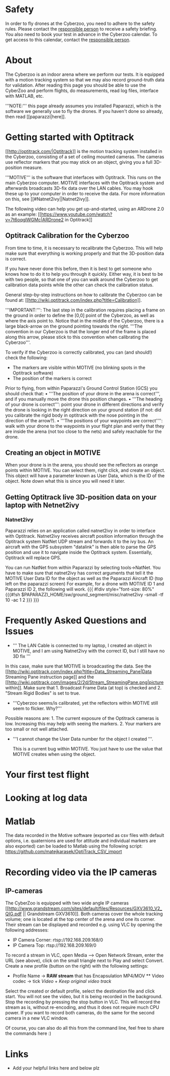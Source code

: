 # Safety

In order to fly drones at the Cyberzoo, you need to adhere to the safety rules.
Please contact the [responsible person](Responsible-Persons) to receive a safety briefing.
You also need to book your test in advance in the Cyberzoo calendar.
To get access to this calendar, contact the [responsible person](Responsible-Persons).

# About

The Cyberzoo is an indoor arena where we perform our tests. It is equipped with a motion tracking system so that we may also record ground-truth data for validation. After reading this page you should be able to use the CyberZoo and perform flights, do measurements, read log files, interface with MATLAB, etc.

'''NOTE:''' this page already assumes you installed Paparazzi, which is the software we generally use to fly the drones. If you haven't done so already, then read [[paparazzi|here]].

# Getting started with Optitrack

[[http://optitrack.com/|Optitrack]] is the motion tracking system installed in the Cyberzoo, consisting of a set of ceiling mounted cameras. The cameras use reflector markers that you may stick on an object, giving you a full 3D-position measure.

'''MOTIVE''' is the software that interfaces with Optitrack. This runs on the main Cyberzoo computer. MOTIVE interfaces with the Optitrack system and afterwards broadcasts 3D-fix data over the LAN cables. You may hook these up to your computer in order to receive the data. For more information on this, see [[#Natnet2ivy||Natnet2ivy]].

The following video can help you get up-and-started, using an ARDrone 2.0 as an example: [[https://www.youtube.com/watch?v=7t6oqgIWGMc|ARDrone2 in Optitrack]]

## Optitrack Calibration for the Cyberzoo
From time to time, it is necessary to recalibrate the Cyberzoo. This will help make sure that everything is working properly and that the 3D-position data is correct.

If you have never done this before, then it is best to get someone who knows how to do it to help you through it quickly. Either way, it is best to be with two people, so that one of you can walk around the Cyberzoo to get calibration data points while the other can check the calibration status.

General step-by-step instructions on how to calibrate the Cyberzoo can be found at: [[http://wiki.optitrack.com/index.php?title=Calibration]].

'''IMPORTANT:''': The last step in the calibration requires placing a frame on the ground in order to define the [0,0] point of the Cyberzoo, as well as where the axis point to. Notice that in the middle of the Cyberzoo, there is a large black-arrow on the ground pointing towards the right. '''The convention in our Cyberzoo is that the longer end of the frame is placed along this arrow, please stick to this convention when calibrating the Cyberzoo'''.

To verify if the Cyberzoo is correctly calibrated, you can (and should!) check the following:
* The markers are visible within MOTIVE (no blinking spots in the Optitrack software)
* The position of the markers is correct

Prior to flying, from within Paparazzi's Ground Control Station (GCS) you should check that:
• '''The position of your drone in the arena is correct''', and if you manually move the drone this position changes.
• '''The heading of your drone is correct''': point your drone in different directions and verify the drone is looking in the right direction on your ground station (if not: did you calibrate the rigid body in optitrack with the nose pointing in the direction of the arrow?).
• '''The positions of your waypoints are correct'''': walk with your drone to the waypoints in your flight plan and verify that they are inside the arena (not too close to the nets) and safely reachable for the drone.

## Creating an object in MOTIVE
When your drone is in the arena, you should see the reflectors as orange points within MOTIVE. You can select them, right click, and create an object. This object will have a parameter known as User Data, which is the ID of the object. Note down what this is since you will need it later.

## Getting Optitrack live 3D-position data on your laptop with Netnet2ivy

### Natnet2ivy
Paparazzi relies on an application called natnet2ivy in order to interface with Optitrack. 
Natnet2ivy receives aircraft position information through the Optitrack system NatNet UDP stream and forwards it to the ivy bus. An aircraft with the GPS subsystem "datalink" is then able to parse the GPS position and use it to navigate inside the Optitrack system. Essentially, Optitrack will replace GPS.

You can run NatNet from within Paparazzi by selecting tools->NatNet.
You have to make sure that natnet2ivy has correct arguments that tell it the MOTIVE User Data ID for the object as well as the Paparazzi Aircraft ID (top left on the paparazzi screen)
For example, for a drone with MOTIVE ID 1 and Paparazzi ID 2, the following will work.
{{{
#!div style="font-size: 80%"
  {{{#!sh
$PAPARAZZI_HOME/sw/ground_segment/misc/natnet2ivy  -small  -tf 10 -ac 1 2
  }}}
}}}


# Frequently Asked Questions and Issues
* ''' The LAN Cable is connected to my laptop, I created an object in MOTIVE, and I am using Natnet2ivy with the correct ID, but I still have no 3D fix '''

 In this case, make sure that MOTIVE is broadcasting the data. See the [[http://wiki.optitrack.com/index.php?title=Data_Streaming_Pane|Data Streaming Pane instruction page]] and the [[http://wiki.optitrack.com/images/2/2d/Stream_StreamingPane.png|picture within]]. Make sure that 1. Broadcast Frame Data (at top) is checked and 2. "Stream Rigid Bodies" is set to true.

* '''Cyberzoo seems/is calibrated, yet the reflectors within MOTIVE still seem to flicker. Why?'''

Possible reasons are:
      1. The current exposure of the Optitrack cameras is low. Increasing this may help with seeing the markers.
      2. Your markers are too small or not well attached.

* '''I cannot change the User Data number for the object I created '''.

  This is a current bug within MOTIVE. You just have to use the value that MOTIVE creates when using the object.

# Your first test flight

# Looking at log data

# Matlab

The data recorded in the Motive software (exported as csv files with default options, i.e. quaternions are used for attitude and individual markers are also exported) can be loaded to Matlab using the following script:
https://github.com/matejkarasek/OptiTrack_CSV_import

# Recording video via the IP cameras 

## IP-cameras

The CyberZoo is equipped with two wide angle IP cameras [[http://www.grandstream.com/sites/default/files/Resources/GXV3610_V2_QIG.pdf || Grandstream GXV3610]]. Both cameras cover the whole tracking volume; one is located at the top center of the arena and one its corner. Their stream can be displayed and recorded e.g. using VLC by opening the following addresses:

* IP Camera Corner: rtsp://192.168.209.168/0
* IP Camera Top: rtsp://192.168.209.169/0

To record a stream in VLC, open Media --> Open Network Stream, enter the URL (see above), click on the small triangle next to Play and select Convert. Create a new profile (button on the right) with  the following settings:

* Profile Name -> **RAW stream** that has Encapsulation MP4/MOV
** Video codec -> tick _Video_ + _Keep original video track_

Select the created or default profile, select the destination file and click start. You will not see the video, but it is being recorded in the background. Stop the recording by pressing the stop button in VLC. This will record the stream as is, without re-encoding, and thus it does not require much CPU power. If you want to record both cameras, do the same for the second camera in a new VLC window.

Of course, you can also do all this from the command line, feel free to share the commands here :)

# Links

* Add your helpful links here and below plz

